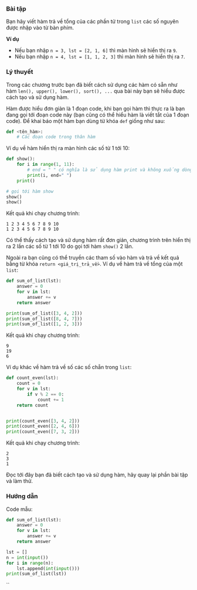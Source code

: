 ### **Bài tập**

Bạn hãy viết hàm trả về tổng của các phần tử trong `list` các số nguyên được nhập vào từ bàn phím.

**Ví dụ**

-   Nếu bạn nhập `n = 3, lst = [2, 1, 6]` thì màn hình sẽ hiển thị ra `9`.
-   Nếu bạn nhập `n = 4, lst = [1, 1, 2, 3]` thì màn hình sẽ hiển thị ra `7`.

### Lý thuyết

Trong các chương trước bạn đã biết cách sử dụng các hàm có sẵn như hàm `len(), upper(), lower(), sort(), ...` qua bài này bạn sẽ hiểu được cách tạo và sử dụng hàm.

Hàm được hiểu đơn giản là 1 đoạn code, khi bạn gọi hàm thì thực ra là bạn đang gọi tới đoạn code này (bạn cũng có thể hiểu hàm là viết tắt của 1 đoạn code). Để khai báo một hàm bạn dùng từ khóa `def` giống như sau:

``` python
def <tên_hàm>:
    # Các đoạn code trong thân hàm
```

Ví dụ về hàm hiển thị ra màn hình các số từ 1 tới 10:

``` python
def show():
    for i in range(1, 11):
        # end = " " có nghĩa là sử dụng hàm print và không xuống dòng
        print(i, end=" ")
    print()

# gọi tới hàm show
show()
show()
```

Kết quả khi chạy chương trình:

``` markup
1 2 3 4 5 6 7 8 9 10 
1 2 3 4 5 6 7 8 9 10 
```

Có thể thấy cách tạo và sử dụng hàm rất đơn giản, chương trình trên hiển thị ra 2 lần các số từ 1 tới 10 do gọi tới hàm `show()` 2 lần.

Ngoài ra bạn cũng có thể truyền các tham số vào hàm và trả về kết quả bằng từ khóa `return <giá_trị_trả_về>`. Ví dụ về hàm trả về tổng của một `list`:

``` python
def sum_of_list(lst):
    answer = 0
    for v in lst:
        answer += v
    return answer

print(sum_of_list([3, 4, 2]))
print(sum_of_list([8, 4, 7]))
print(sum_of_list([1, 2, 3]))
```

Kết quả khi chạy chương trình:

``` markup
9
19
6
```

Ví dụ khác về hàm trả về số các số chẵn trong `list`:

``` python
def count_even(lst):
    count = 0
    for v in lst:
        if v % 2 == 0:
            count += 1
    return count


print(count_even([3, 4, 2]))
print(count_even([2, 4, 6]))
print(count_even([7, 3, 2]))
```

Kết quả khi chạy chương trình:

``` markup
2
3
1
```

Đọc tới đây bạn đã biết cách tạo và sử dụng hàm, hãy quay lại phần bài tập và làm thử.

### Hướng dẫn

Code mẫu:

``` python
def sum_of_list(lst):
    answer = 0
    for v in lst:
        answer += v
    return answer

lst = []
n = int(input())
for i in range(n):
    lst.append(int(input()))
print(sum_of_list(lst))
```

``
